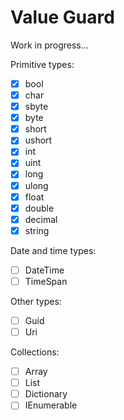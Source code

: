 # Value Guard

Work in progress...

Primitive types:  
- [x] bool
- [x] char
- [x] sbyte
- [x] byte
- [x] short
- [x] ushort
- [x] int
- [x] uint
- [x] long
- [x] ulong
- [x] float
- [x] double
- [x] decimal
- [x] string

Date and time types:  
- [ ] DateTime
- [ ] TimeSpan

Other types:  
- [ ] Guid
- [ ] Uri

Collections:  
- [ ] Array
- [ ] List
- [ ] Dictionary
- [ ] IEnumerable
